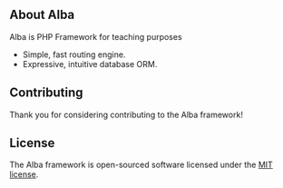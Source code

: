## About Alba

Alba is PHP Framework for teaching purposes
- Simple, fast routing engine.
- Expressive, intuitive database ORM.

## Contributing

Thank you for considering contributing to the Alba framework!

## License

The Alba framework is open-sourced software licensed under the [MIT license](https://opensource.org/licenses/MIT).